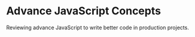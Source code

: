 # Advance JavaScript Concepts
Reviewing advance JavaScript to write better code in production projects.
